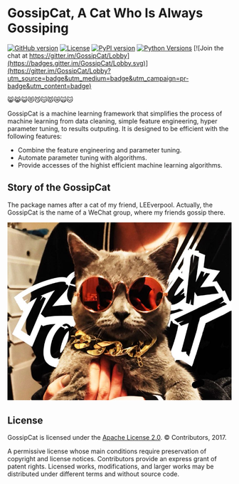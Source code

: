 GossipCat, A Cat Who Is Always Gossiping
========================================

[![GitHub version](https://badge.fury.io/gh/Ewen2015%2FGossipCat.svg)](https://badge.fury.io/gh/Ewen2015%2FGossipCat)
[![License](https://img.shields.io/badge/License-Apache%202.0-blue.svg)](https://opensource.org/licenses/Apache-2.0)
[![PyPI version](https://badge.fury.io/py/gossipcat.svg)](https://badge.fury.io/py/gossipcat)
[![Python Versions](https://img.shields.io/pypi/pyversions/gossipcat.svg)](https://pypi.python.org/pypi/gossipcat)
[![Join the chat at https://gitter.im/GossipCat/Lobby](https://badges.gitter.im/GossipCat/Lobby.svg)](https://gitter.im/GossipCat/Lobby?utm_source=badge&utm_medium=badge&utm_campaign=pr-badge&utm_content=badge)

😸😹😺😻😼😽😾😿🙀🐱

GossipCat is a machine learning framework that simplifies the process of machine learning from data cleaning, simple feature engineering, hyper parameter tuning, to results outputing. It is designed to be efficient with the following features:

- Combine the feature engineering and parameter tuning.
- Automate parameter tuning with algorithms.
- Provide accesses of the highist efficient machine learning algorithms.

Story of the GossipCat
----------------------

The package names after a cat of my friend, LEEverpool. Actually, the GossipCat is the name of a WeChat group, where my friends gossip there.

<img src="https://raw.githubusercontent.com/Ewen2015/GossipCat/master/GossipCat.jpeg">


License
-------

GossipCat is licensed under the [Apache License 2.0](https://github.com/Ewen2015/GossipCat/blob/master/LICENSE). © Contributors, 2017.

A permissive license whose main conditions require preservation of copyright and license notices. Contributors provide an express grant of patent rights. Licensed works, modifications, and larger works may be distributed under different terms and without source code.
